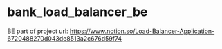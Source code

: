 # bank_load_balancer_be
BE part of project url: https://www.notion.so/Load-Balancer-Application-6720488270d043de8513a2c676d59f74
